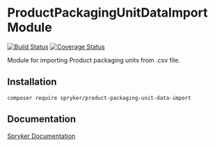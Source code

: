 # ProductPackagingUnitDataImport Module
[![Build Status](https://travis-ci.org/spryker/product-packaging-unit-data-import.svg)](https://travis-ci.org/spryker/product-packaging-unit-data-import)
[![Coverage Status](https://coveralls.io/repos/github/spryker/product-packaging-unit-data-import/badge.svg)](https://coveralls.io/github/spryker/product-packaging-unit-data-import)

Module for importing Product packaging units from .csv file.

## Installation

```
composer require spryker/product-packaging-unit-data-import
```

## Documentation

[Spryker Documentation](https://academy.spryker.com/developing_with_spryker/module_guide/modules.html)

